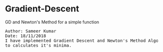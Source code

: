 # Gradient-Descent
GD and Newton's Method for a simple function
<pre>
Author: Sameer Kumar 
Date: 18/11/2018
I have implemented Gradient Descent and Newton's Method Algorithm on a simple function (-log(1-x-y)-log(x)-log(y)) 
to calculates it's minima. 
<pre>
